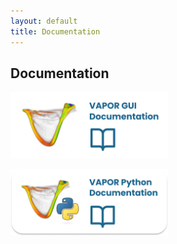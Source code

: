 ```yaml
---
layout: default
title: Documentation
---
```


<!-- ## Download -->
## Documentation

<p align="left">
   <a href="https://ncar.github.io/VaporDocumentationWebsite/index.html">
   <img src="../images/vap_gui_doc.png" 
   alt="Trulli" 
   style="width:50%"></a>
</p>

<p align="left">
   <a href="../pages/NoPage.html">
   <img src="../images/vap_py_doc.png" 
   alt="Trulli" 
   style="width:50%"></a>
</p>


